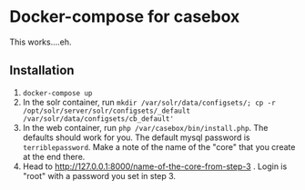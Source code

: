 # Docker-compose for casebox

This works....eh.

## Installation

1. `docker-compose up`
2. In the solr container, run `mkdir /var/solr/data/configsets/; cp -r /opt/solr/server/solr/configsets/_default /var/solr/data/configsets/cb_default'`
3. In the web container, run `php /var/casebox/bin/install.php`.  The defaults should work for you.  The default mysql password is `terriblepassword`.  Make a note of the name of the "core" that you create at the end there.
4. Head to http://127.0.0.1:8000/name-of-the-core-from-step-3 .  Login is "root" with a password you set in step 3.

